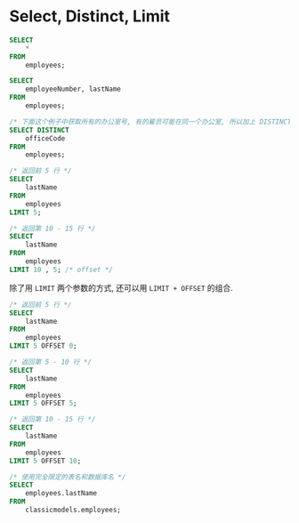 # Select, Distinct, Limit

```sql
SELECT 
    *
FROM
    employees;
```

```sql
SELECT 
    employeeNumber, lastName
FROM
    employees;
```

```sql
/* 下面这个例子中获取所有的办公室号, 有的雇员可能在同一个办公室, 所以加上 DISTINCT 用来去重 */
SELECT DISTINCT
    officeCode
FROM
    employees;
```

```sql
/* 返回前 5 行 */
SELECT 
    lastName
FROM
    employees
LIMIT 5;

/* 返回第 10 - 15 行 */
SELECT 
    lastName
FROM
    employees
LIMIT 10 , 5; /* offset */
```

除了用 `LIMIT` 两个参数的方式, 还可以用 `LIMIT + OFFSET` 的组合.

```sql
/* 返回前 5 行 */
SELECT 
    lastName
FROM
    employees
LIMIT 5 OFFSET 0;

/* 返回第 5 - 10 行 */
SELECT 
    lastName
FROM
    employees
LIMIT 5 OFFSET 5;

/* 返回第 10 - 15 行 */
SELECT 
    lastName
FROM
    employees
LIMIT 5 OFFSET 10;
```

```sql
/* 使用完全限定的表名和数据库名 */
SELECT 
    employees.lastName
FROM
    classicmodels.employees;
```
